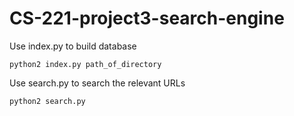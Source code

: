 # CS-221-project3-search-engine

Use index.py to build database
```
python2 index.py path_of_directory
```

Use search.py to search the relevant URLs
```
python2 search.py
```
